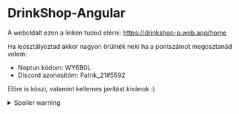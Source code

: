 # DrinkShop-Angular

A weboldalt ezen a linken tudod elérni: https://drinkshop-p.web.app/home

Ha leosztályoztad akkor nagyon örülnék neki ha a pontszámot megosztanád velem:
  - Neptun kódom: WY6B0L
  - Discord azonosítóm: Patrik_21#5592

Előre is köszi, valamint kellemes javítást kívánok :)

<details>
  <summary>Spoiler warning</summary>
  
  PS: Ha nem teljesen egyértelmű akkor leírom: A választott témám az Italdiszkont volt.
  
  
</details>

